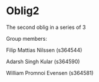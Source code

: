 # Oblig2
The second oblig in a series of 3



Group members: 

Filip Mattias Nilssen (s364544) 

Adarsh Singh Kular (s364590) 

William Promnoi Evensen (s364581)
